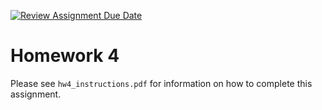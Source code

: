 [![Review Assignment Due Date](https://classroom.github.com/assets/deadline-readme-button-24ddc0f5d75046c5622901739e7c5dd533143b0c8e959d652212380cedb1ea36.svg)](https://classroom.github.com/a/6M2qgXJk)
# Homework 4
Please see `hw4_instructions.pdf` for information on how to complete this assignment.
